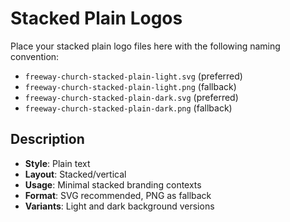 # Stacked Plain Logos

Place your stacked plain logo files here with the following naming convention:

- `freeway-church-stacked-plain-light.svg` (preferred)
- `freeway-church-stacked-plain-light.png` (fallback)
- `freeway-church-stacked-plain-dark.svg` (preferred)
- `freeway-church-stacked-plain-dark.png` (fallback)

## Description
- **Style**: Plain text
- **Layout**: Stacked/vertical
- **Usage**: Minimal stacked branding contexts
- **Format**: SVG recommended, PNG as fallback
- **Variants**: Light and dark background versions